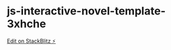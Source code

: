 # js-interactive-novel-template-3xhche

[Edit on StackBlitz ⚡️](https://stackblitz.com/edit/js-interactive-novel-template-3xhche)